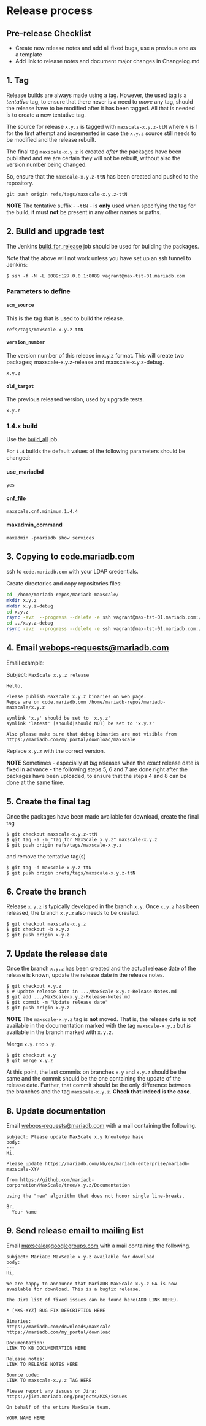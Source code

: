 # Release process

## Pre-release Checklist

* Create new release notes and add all fixed bugs, use a previous one as a template
* Add link to release notes and document major changes in Changelog.md

## 1. Tag

Release builds are always made using a tag. However, the used
tag is a _tentative_ tag, to ensure that there never is a need
to _move_ any tag, should the release have to be modified after
it has been tagged. All that is needed is to create a new
tentative tag.

The source for release `x.y.z` is tagged with `maxscale-x.y.z-ttN`
where `N` is 1 for the first attempt and incremented in case the
`x.y.z` source still needs to be modified and the release rebuilt.

The final tag `maxscale-x.y.z` is created _after_ the packages have
been published and we are certain they will not be rebuilt, without
also the version number being changed.

So, ensure that the `maxscale-x.y.z-ttN` has been created and pushed
to the repository.

```
git push origin refs/tags/maxscale-x.y.z-ttN
```

**NOTE** The tentative suffix - `-ttN` - is **only** used when
specifying the tag for the build, it must **not** be present in
any other names or paths.

## 2. Build and upgrade test

The Jenkins
[build_for_release](http://127.0.0.1:8089/job/build_for_release/)
job should be used for building the packages.

Note that the above will not work unless you have set up an
ssh tunnel to Jenkins:
```
$ ssh -f -N -L 8089:127.0.0.1:8089 vagrant@max-tst-01.mariadb.com
```

### Parameters to define

#### `scm_source`

This is the tag that is used to build the release.

```
refs/tags/maxscale-x.y.z-ttN
```
#### `version_number`

The version number of this release in x.y.z format. This will create two packages; maxscale-x.y.z-release and maxscale-x.y.z-debug.

```
x.y.z
```

#### `old_target`

The previous released version, used by upgrade tests.

```
x.y.z
```

### 1.4.x build

Use the [build_all](http://127.0.0.1:8089/job/build_all/) job.

For `1.4` builds the default values of the following parameters
should be changed:

#### use_mariadbd

```
yes
```

#### cnf_file

```
maxscale.cnf.minimum.1.4.4
```

#### maxadmin_command

```
maxadmin -pmariadb show services
```

## 3. Copying to code.mariadb.com

ssh to `code.mariadb.com` with your LDAP credentials.

Create directories and copy repositories files:

```bash
cd  /home/mariadb-repos/mariadb-maxscale/
mkdir x.y.z
mkdir x.y.z-debug
cd x.y.z
rsync -avz  --progress --delete -e ssh vagrant@max-tst-01.mariadb.com:/home/vagrant/repository/maxscale-x.y.z-release/mariadb-maxscale/ .
cd ../x.y.z-debug
rsync -avz  --progress --delete -e ssh vagrant@max-tst-01.mariadb.com:/home/vagrant/repository/maxscale-x.y.z-debug/mariadb-maxscale/ .
```

## 4. Email webops-requests@mariadb.com

Email example:

Subject: `MaxScale x.y.z release`

```
Hello,

Please publish Maxscale x.y.z binaries on web page.
Repos are on code.mariadb.com /home/mariadb-repos/mariadb-maxscale/x.y.z

symlink 'x.y' should be set to 'x.y.z'
symlink 'latest' [should|should NOT] be set to 'x.y.z'

Also please make sure that debug binaries are not visible from
https://mariadb.com/my_portal/download/maxscale
```
Replace `x.y.z` with the correct version.

**NOTE** Sometimes - especially at _big_ releases when the exact release
date is fixed in advance - the following steps 5, 6 and 7 are done right
after the packages have been uploaded, to ensure that the steps 4 and 8
can be done at the same time.

## 5. Create the final tag

Once the packages have been made available for download, create
the final tag
```
$ git checkout maxscale-x.y.z-ttN
$ git tag -a -m "Tag for MaxScale x.y.z" maxscale-x.y.z
$ git push origin refs/tags/maxscale-x.y.z
```
and remove the tentative tag(s)
```
$ git tag -d maxscale-x.y.z-ttN
$ git push origin :refs/tags/maxscale-x.y.z-ttN
```

## 6. Create the branch

Release `x.y.z` is typically developed in the branch `x.y`.
Once `x.y.z` has been released, the branch `x.y.z` also needs
to be created.
```
$ git checkout maxscale-x.y.z
$ git checkout -b x.y.z
$ git push origin x.y.z
```

## 7. Update the release date

Once the branch `x.y.z` has been created and the actual release
date of the release is known, update the release date in the
release notes.
```
$ git checkout x.y.z
$ # Update release date in .../MaxScale-x.y.z-Release-Notes.md
$ git add .../MaxScale-x.y.z-Release-Notes.md
$ git commit -m "Update release date"
$ git push origin x.y.z
```

**NOTE** The `maxscale-x.y.z` tag is **not** moved. That is, the
release date is _not_ available in the documentation marked with
the tag `maxscale-x.y.z` but _is_ available in the branch marked
with `x.y.z`.

Merge `x.y.z` to `x.y`.
```
$ git checkout x.y
$ git merge x.y.z
```

At this point, the last commits on branches `x.y` and `x.y.z`
should be the same and the commit should be the one containing the
update of the release date. Further, that commit should be the only
difference between the branches and the tag `maxscale-x.y.z`.
**Check that indeed is the case**.

## 8. Update documentation

Email webops-requests@mariadb.com with a mail containing the
following.
```
subject: Please update MaxScale x.y knowledge base
body:
---
Hi,

Please update https://mariadb.com/kb/en/mariadb-enterprise/mariadb-maxscale-XY/

from https://github.com/mariadb-corporation/MaxScale/tree/x.y.z/Documentation

using the "new" algorithm that does not honor single line-breaks.

Br,
  Your Name
```
## 9. Send release email to mailing list

Email maxscale@googlegroups.com with a mail containing the following.
```
subject: MariaDB MaxScale x.y.z available for download
body:
---
Hi,

We are happy to announce that MariaDB MaxScale x.y.z GA is now available for download. This is a bugfix release.

The Jira list of fixed issues can be found here(ADD LINK HERE).

* [MXS-XYZ] BUG FIX DESCRIPTION HERE

Binaries:
https://mariadb.com/downloads/maxscale
https://mariadb.com/my_portal/download

Documentation:
LINK TO KB DOCUMENTATION HERE

Release notes:
LINK TO RELEASE NOTES HERE

Source code:
LINK TO maxscale-x.y.z TAG HERE

Please report any issues on Jira:
https://jira.mariadb.org/projects/MXS/issues

On behalf of the entire MaxScale team,

YOUR NAME HERE
```
